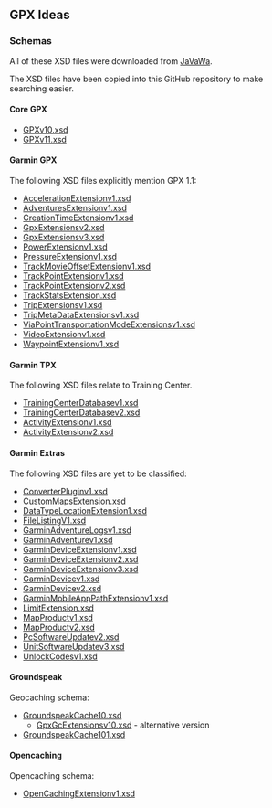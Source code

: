 ## GPX Ideas

### Schemas

All of these XSD files were downloaded from [JaVaWa](https://www.javawa.nl/advanced.html).

The XSD files have been copied into this GitHub repository to make searching easier.



#### Core GPX

- [GPXv10.xsd](GPXv10.xsd)
- [GPXv11.xsd](GPXv11.xsd)



#### Garmin GPX

The following XSD files explicitly mention GPX 1.1:

- [AccelerationExtensionv1.xsd](AccelerationExtensionv1.xsd)
- [AdventuresExtensionv1.xsd](AdventuresExtensionv1.xsd)
- [CreationTimeExtensionv1.xsd](CreationTimeExtensionv1.xsd)
- [GpxExtensionsv2.xsd](GpxExtensionsv2.xsd)
- [GpxExtensionsv3.xsd](GpxExtensionsv3.xsd)
- [PowerExtensionv1.xsd](PowerExtensionv1.xsd)
- [PressureExtensionv1.xsd](PressureExtensionv1.xsd)
- [TrackMovieOffsetExtensionv1.xsd](TrackMovieOffsetExtensionv1.xsd)
- [TrackPointExtensionv1.xsd](TrackPointExtensionv1.xsd)
- [TrackPointExtensionv2.xsd](TrackPointExtensionv2.xsd)
- [TrackStatsExtension.xsd](TrackStatsExtension.xsd)
- [TripExtensionsv1.xsd](TripExtensionsv1.xsd)
- [TripMetaDataExtensionsv1.xsd](TripMetaDataExtensionsv1.xsd)
- [ViaPointTransportationModeExtensionsv1.xsd](ViaPointTransportationModeExtensionsv1.xsd)
- [VideoExtensionv1.xsd](VideoExtensionv1.xsd)
- [WaypointExtensionv1.xsd](WaypointExtensionv1.xsd)



#### Garmin TPX

The following XSD files relate to Training Center.

- [TrainingCenterDatabasev1.xsd](TrainingCenterDatabasev1.xsd)
- [TrainingCenterDatabasev2.xsd](TrainingCenterDatabasev2.xsd)
- [ActivityExtensionv1.xsd](ActivityExtensionv1.xsd)
- [ActivityExtensionv2.xsd](ActivityExtensionv2.xsd)



#### Garmin Extras

The following XSD files are yet to be classified:

- [ConverterPluginv1.xsd](ConverterPluginv1.xsd)
- [CustomMapsExtension.xsd](CustomMapsExtension.xsd)
- [DataTypeLocationExtension1.xsd](DataTypeLocationExtension1.xsd)
- [FileListingV1.xsd](FileListingV1.xsd)
- [GarminAdventureLogsv1.xsd](GarminAdventureLogsv1.xsd)
- [GarminAdventurev1.xsd](GarminAdventurev1.xsd)
- [GarminDeviceExtensionv1.xsd](GarminDeviceExtensionv1.xsd)
- [GarminDeviceExtensionv2.xsd](GarminDeviceExtensionv2.xsd)
- [GarminDeviceExtensionv3.xsd](GarminDeviceExtensionv3.xsd)
- [GarminDevicev1.xsd](GarminDevicev1.xsd)
- [GarminDevicev2.xsd](GarminDevicev2.xsd)
- [GarminMobileAppPathExtensionv1.xsd](GarminMobileAppPathExtensionv1.xsd)
- [LimitExtension.xsd](LimitExtension.xsd)
- [MapProductv1.xsd](MapProductv1.xsd)
- [MapProductv2.xsd](MapProductv2.xsd)
- [PcSoftwareUpdatev2.xsd](PcSoftwareUpdatev2.xsd)
- [UnitSoftwareUpdatev3.xsd](UnitSoftwareUpdatev3.xsd)
- [UnlockCodesv1.xsd](UnlockCodesv1.xsd)



#### Groundspeak

Geocaching schema:

- [GroundspeakCache10.xsd](GroundspeakCache10.xsd)
  - [GpxGcExtensionsv10.xsd](GpxGcExtensionsv10.xsd) - alternative version
- [GroundspeakCache101.xsd](GroundspeakCache101.xsd)



#### Opencaching

Opencaching schema:

- [OpenCachingExtensionv1.xsd](OpenCachingExtensionv1.xsd)
